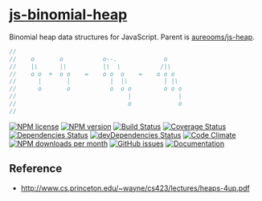[js-binomial-heap](http://aureooms.github.io/js-binomial-heap)
==

Binomial heap data structures for JavaScript.
Parent is [aureooms/js-heap](https://github.com/aureooms/js-heap).

```js
//
//    o       o           o--.             o
//    |\      |\          |\  \           /|\
//    o o  +  o o    =    o o  o    =    o o o
//      |       |           |  |\          | |\
//      o       o           o  o o         o o o
//                               |             |
//                               o             o
//
```

[![NPM license](http://img.shields.io/npm/l/aureooms-js-binomial-heap.svg?style=flat)](https://raw.githubusercontent.com/aureooms/js-binomial-heap/master/LICENSE)
[![NPM version](http://img.shields.io/npm/v/aureooms-js-binomial-heap.svg?style=flat)](https://www.npmjs.org/package/aureooms-js-binomial-heap)
[![Build Status](http://img.shields.io/travis/aureooms/js-binomial-heap.svg?style=flat)](https://travis-ci.org/aureooms/js-binomial-heap)
[![Coverage Status](http://img.shields.io/coveralls/aureooms/js-binomial-heap.svg?style=flat)](https://coveralls.io/r/aureooms/js-binomial-heap)
[![Dependencies Status](http://img.shields.io/david/aureooms/js-binomial-heap.svg?style=flat)](https://david-dm.org/aureooms/js-binomial-heap#info=dependencies)
[![devDependencies Status](http://img.shields.io/david/dev/aureooms/js-binomial-heap.svg?style=flat)](https://david-dm.org/aureooms/js-binomial-heap#info=devDependencies)
[![Code Climate](http://img.shields.io/codeclimate/github/aureooms/js-binomial-heap.svg?style=flat)](https://codeclimate.com/github/aureooms/js-binomial-heap)
[![NPM downloads per month](http://img.shields.io/npm/dm/aureooms-js-binomial-heap.svg?style=flat)](https://www.npmjs.org/package/aureooms-js-binomial-heap)
[![GitHub issues](http://img.shields.io/github/issues/aureooms/js-binomial-heap.svg?style=flat)](https://github.com/aureooms/js-binomial-heap/issues)
[![Documentation](https://aureooms.github.io/js-binomial-heap/badge.svg)](https://aureooms.github.io/js-binomial-heap/source.html)

## Reference

  - http://www.cs.princeton.edu/~wayne/cs423/lectures/heaps-4up.pdf
